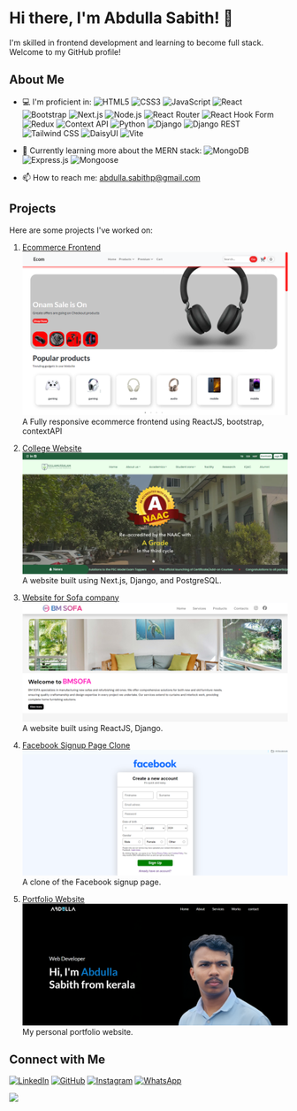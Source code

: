 # Hi there, I'm Abdulla Sabith! 👋

I'm skilled in frontend development and learning to become full stack. Welcome to my GitHub profile!

## About Me

- 💻 I'm proficient in:
   ![HTML5](https://img.shields.io/badge/-HTML5-E34F26?style=flat&logo=html5&logoColor=white)
   ![CSS3](https://img.shields.io/badge/-CSS3-1572B6?style=flat&logo=css3&logoColor=white)
   ![JavaScript](https://img.shields.io/badge/-JavaScript-F7DF1E?style=flat&logo=javascript&logoColor=black)
   ![React](https://img.shields.io/badge/-React-61DAFB?style=flat&logo=react&logoColor=black)
   ![Bootstrap](https://img.shields.io/badge/-Bootstrap-563D7C?style=flat&logo=bootstrap&logoColor=white)
   ![Next.js](https://img.shields.io/badge/-Next.js-000000?style=flat&logo=nextdotjs&logoColor=white)
   ![Node.js](https://img.shields.io/badge/-Node.js-339933?style=flat&logo=nodedotjs&logoColor=white)
   ![React Router](https://img.shields.io/badge/-React_Router-CA4245?style=flat&logo=react-router&logoColor=white)
   ![React Hook Form](https://img.shields.io/badge/-React_Hook_Form-EC5990?style=flat&logo=reacthookform&logoColor=white)
   ![Redux](https://img.shields.io/badge/-Redux-764ABC?style=flat&logo=redux&logoColor=white)
   ![Context API](https://img.shields.io/badge/-Context_API-282C34?style=flat&logo=react&logoColor=white)
   ![Python](https://img.shields.io/badge/-Python-3776AB?style=flat&logo=python&logoColor=white)
   ![Django](https://img.shields.io/badge/-Django-092E20?style=flat&logo=django&logoColor=white)
   ![Django REST](https://img.shields.io/badge/-Django_REST-ff1709?style=flat&logo=django&logoColor=white)
   ![Tailwind CSS](https://img.shields.io/badge/-Tailwind_CSS-38B2AC?style=flat&logo=tailwind-css&logoColor=white)
   ![DaisyUI](https://img.shields.io/badge/-DaisyUI-FF69B4?style=flat&logo=daisyui&logoColor=white)
   ![Vite](https://img.shields.io/badge/-Vite-646CFF?style=flat&logo=vite&logoColor=white)

- 🌱 Currently learning more about the MERN stack:
   ![MongoDB](https://img.shields.io/badge/-MongoDB-47A248?style=flat&logo=mongodb&logoColor=white)
   ![Express.js](https://img.shields.io/badge/-Express.js-000000?style=flat&logo=express&logoColor=white)
   ![Mongoose](https://img.shields.io/badge/-Mongoose-880000?style=flat&logo=mongoose&logoColor=white)

- 📫 How to reach me: [abdulla.sabithp@gmail.com](mailto:abdulla.sabithp@gmail.com)

## Projects

Here are some projects I've worked on:



1. [Ecommerce Frontend](https://ecom-dusky-nine.vercel.app/)
   ![Ecommerce Frontend](https://github.com/Sabith-asp/Ecom/blob/master/public/Screenshot%202024-09-10%20145912.png?raw=true) 
   A Fully responsive ecommerce frontend using ReactJS, bootstrap, contextAPI
   
2. [College Website](https://sscollege.ac.in/)
   ![College Website](https://github.com/Sabith-asp/Project-images/blob/main/assets/Screenshot%202024-09-03%20191307.png?raw=true) 
   A website built using Next.js, Django, and PostgreSQL.

3. [Website for Sofa company](https://bmsofa.vercel.app/)
   ![Sofa Company](https://github.com/Sabith-asp/Project-images/blob/main/assets/Screenshot%202024-09-03%20191231.png?raw=true) 
   A website built using ReactJS, Django.

4. [Facebook Signup Page Clone](https://sabith-asp.github.io/facebook-singup-clone/)
   ![Facebook Signup Page Clone](https://github.com/Sabith-asp/Project-images/blob/main/assets/Screenshot%202024-09-03%20191340.png?raw=true) 
   A clone of the Facebook signup page.

5. [Portfolio Website](https://sabith-asp.github.io/sabith-portfolio/)
   ![Portfolio Website](https://github.com/Sabith-asp/Project-images/blob/main/assets/Screenshot%202024-09-03%20191355.png?raw=true) 
   My personal portfolio website.

## Connect with Me

[![LinkedIn](https://img.shields.io/badge/-LinkedIn-0077B5?style=flat&logo=linkedin&logoColor=white)](www.linkedin.com/in/abdulla-sabith-b457a2224)
[![GitHub](https://img.shields.io/badge/-GitHub-181717?style=flat&logo=github&logoColor=white)](https://github.com/Sabith-asp)
[![Instagram](https://img.shields.io/badge/-Instagram-E4405F?style=flat&logo=instagram&logoColor=white)](https://www.instagram.com/sabith_asp?igsh=cGZmeWRoM2kydHA4)
[![WhatsApp](https://img.shields.io/badge/-WhatsApp-25D366?style=flat&logo=whatsapp&logoColor=white)](https://wa.me/+919567141190)

[![](https://visitcount.itsvg.in/api?id=sa&icon=0&color=0)](https://visitcount.itsvg.in)

